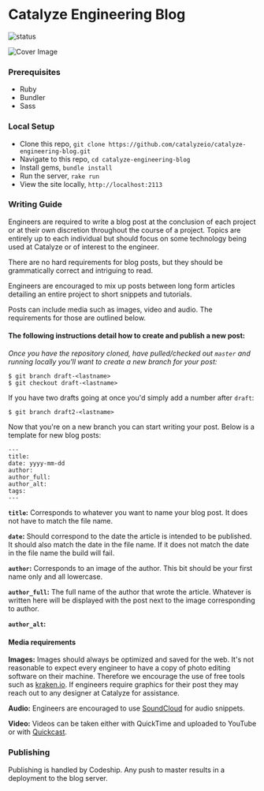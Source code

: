# Catalyze Engineering Blog

![status](https://codeship.com/projects/47c697e0-2408-0133-22b1-2235479d6523/status?branch=master)

![Cover Image](http://i.imgur.com/7U90qCR.png)

### Prerequisites

- Ruby
- Bundler
- Sass

### Local Setup

- Clone this repo, `git clone https://github.com/catalyzeio/catalyze-engineering-blog.git`
- Navigate to this repo, `cd catalyze-engineering-blog`
- Install gems, `bundle install`
- Run the server, `rake run`
- View the site locally, `http://localhost:2113`

### Writing Guide

Engineers are required to write a blog post at the conclusion of each project or at their own discretion throughout the course of a project. Topics are entirely up to each individual but should focus on some technology being used at Catalyze or of interest to the engineer.

There are no hard requirements for blog posts, but they should be grammatically correct and intriguing to read.

Engineers are encouraged to mix up posts between long form articles detailing an entire project to short snippets and tutorials.

Posts can include media such as images, video and audio. The requirements for those are outlined below.

#### The following instructions detail how to create and publish a new post:

_Once you have the repository cloned, have pulled/checked out `master` and running locally you'll want to create a new branch for your post:_

```
$ git branch draft-<lastname>
$ git checkout draft-<lastname>
```

If you have two drafts going at once you'd simply add a number after `draft`:

```
$ git branch draft2-<lastname>
```

Now that you're on a new branch you can start writing your post. Below is a template for new blog posts:

```
---
title:
date: yyyy-mm-dd
author:
author_full:
author_alt:
tags:
---
```

**`title`:**
Corresponds to whatever you want to name your blog post. It does not have to match the file name.

**`date`:**
Should correspond to the date the article is intended to be published. It should also match the date in the file name. If it does not match the date in the file name the build will fail.

**`author`:**
Corresponds to an image of the author. This bit should be your first name only and all lowercase.

**`author_full`:**
The full name of the author that wrote the article. Whatever is written here will be displayed with the post next to the image corresponding to author.

**`author_alt`:**


#### Media requirements

**Images:**
Images should always be optimized and saved for the web. It's not reasonable to expect every engineer to have a copy of photo editing software on their machine. Therefore we encourage the use of free tools such as [kraken.io](https://kraken.io/web-interface). If engineers require graphics for their post they may reach out to any designer at Catalyze for assistance.

**Audio:**
Engineers are encouraged to use [SoundCloud](https://soundcloud.com/) for audio snippets.

**Video:**
Videos can be taken either with QuickTime and uploaded to YouTube or with [Quickcast](http://quickcast.io/).

### Publishing

Publishing is handled by Codeship. Any push to master results in a deployment to the blog server.
